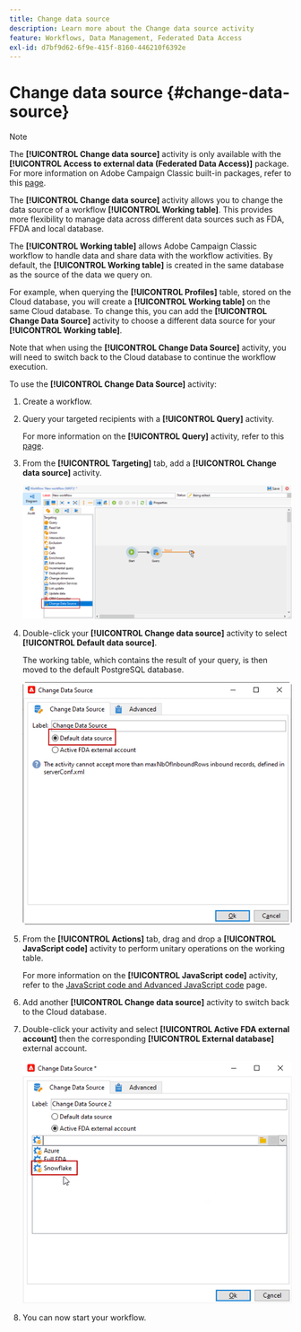 ```yaml
---
title: Change data source
description: Learn more about the Change data source activity
feature: Workflows, Data Management, Federated Data Access
exl-id: d7bf9d62-6f9e-415f-8160-446210f6392e
---
```

# Change data source {#change-data-source}

>[!NOTE]
>
> The **[!UICONTROL Change data source]** activity is only available with the **[!UICONTROL Access to external data (Federated Data Access)]** package. For more information on Adobe Campaign Classic built-in packages, refer to this [page](../../installation/using/installing-campaign-standard-packages.md).

The **[!UICONTROL Change data source]** activity allows you to change the data source of a workflow **[!UICONTROL Working table]**. This provides more flexibility to manage data across different data sources such as FDA, FFDA and local database.

The **[!UICONTROL Working table]** allows Adobe Campaign Classic workflow to handle data and share data with the workflow activities.
By default, the **[!UICONTROL Working table]** is created in the same database as the source of the data we query on.

For example, when querying the **[!UICONTROL Profiles]** table, stored on the Cloud database, you will create a **[!UICONTROL Working table]** on the same Cloud database.
To change this, you can add the **[!UICONTROL Change Data Source]** activity to choose a different data source for your **[!UICONTROL Working table]**.

Note that when using the **[!UICONTROL Change Data Source]** activity, you will need to switch back to the Cloud database to continue the workflow execution.

To use the **[!UICONTROL Change Data Source]** activity:

1. Create a workflow.

1. Query your targeted recipients with a **[!UICONTROL Query]** activity. 

    For more information on the **[!UICONTROL Query]** activity, refer to this [page](../../workflow/using/query.md#creating-a-query).

1. From the **[!UICONTROL Targeting]** tab, add a **[!UICONTROL Change data source]** activity.

   ![](assets/change-data-source.png)

1. Double-click your **[!UICONTROL Change data source]** activity to select **[!UICONTROL Default data source]**.
    
    The working table, which contains the result of your query, is then moved to the default PostgreSQL database.

   ![](assets/change-data-source_2.png)

1. From the **[!UICONTROL Actions]** tab, drag and drop a **[!UICONTROL JavaScript code]** activity to perform unitary operations on the working table.

    For more information on the **[!UICONTROL JavaScript code]** activity, refer to the [JavaScript code and Advanced JavaScript code](../../workflow/using/sql-code-and-javascript-code.md#javascript-code) page.

1. Add another **[!UICONTROL Change data source]** activity to switch back to the Cloud database. 
    
1. Double-click your activity and select **[!UICONTROL Active FDA external account]** then the corresponding **[!UICONTROL External database]** external account.

   ![](assets/change-data-source_3.png)

1. You can now start your workflow.
